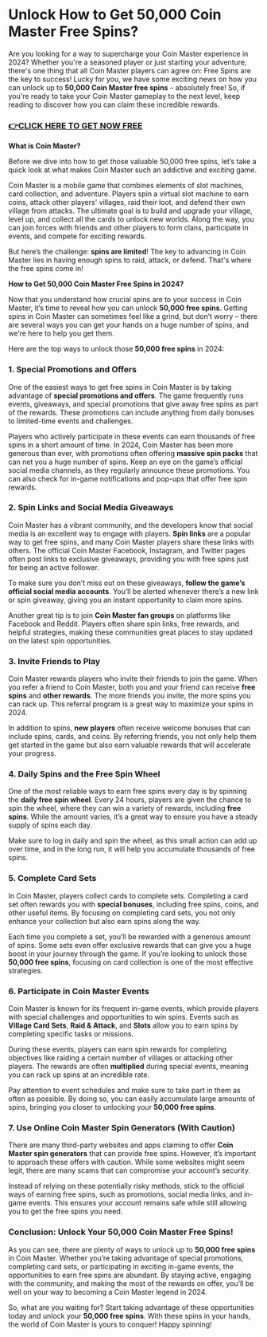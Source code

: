 # Unlock How to Get 50,000 Coin Master Free Spins?

Are you looking for a way to supercharge your Coin Master experience in 2024? Whether you're a seasoned player or just starting your adventure, there's one thing that all Coin Master players can agree on: Free Spins are the key to success! Lucky for you, we have some exciting news on how you can unlock up to **50,000 Coin Master free spins** – absolutely free! So, if you're ready to take your Coin Master gameplay to the next level, keep reading to discover how you can claim these incredible rewards.

### [👉CLICK HERE TO GET NOW FREE](https://freeforyou.xyz/coin/master/)

**What is Coin Master?**

Before we dive into how to get those valuable 50,000 free spins, let’s take a quick look at what makes Coin Master such an addictive and exciting game.

Coin Master is a mobile game that combines elements of slot machines, card collection, and adventure. Players spin a virtual slot machine to earn coins, attack other players' villages, raid their loot, and defend their own village from attacks. The ultimate goal is to build and upgrade your village, level up, and collect all the cards to unlock new worlds. Along the way, you can join forces with friends and other players to form clans, participate in events, and compete for exciting rewards.

But here’s the challenge: **spins are limited**! The key to advancing in Coin Master lies in having enough spins to raid, attack, or defend. That's where the free spins come in!

**How to Get 50,000 Coin Master Free Spins in 2024?**

Now that you understand how crucial spins are to your success in Coin Master, it’s time to reveal how you can unlock **50,000 free spins**. Getting spins in Coin Master can sometimes feel like a grind, but don’t worry – there are several ways you can get your hands on a huge number of spins, and we’re here to help you get them.

Here are the top ways to unlock those **50,000 free spins** in 2024:

### 1. **Special Promotions and Offers**

One of the easiest ways to get free spins in Coin Master is by taking advantage of **special promotions and offers**. The game frequently runs events, giveaways, and special promotions that give away free spins as part of the rewards. These promotions can include anything from daily bonuses to limited-time events and challenges. 

Players who actively participate in these events can earn thousands of free spins in a short amount of time. In 2024, Coin Master has been more generous than ever, with promotions often offering **massive spin packs** that can net you a huge number of spins. Keep an eye on the game’s official social media channels, as they regularly announce these promotions. You can also check for in-game notifications and pop-ups that offer free spin rewards.

### 2. **Spin Links and Social Media Giveaways**

Coin Master has a vibrant community, and the developers know that social media is an excellent way to engage with players. **Spin links** are a popular way to get free spins, and many Coin Master players share these links with others. The official Coin Master Facebook, Instagram, and Twitter pages often post links to exclusive giveaways, providing you with free spins just for being an active follower.

To make sure you don’t miss out on these giveaways, **follow the game’s official social media accounts**. You’ll be alerted whenever there’s a new link or spin giveaway, giving you an instant opportunity to claim more spins.

Another great tip is to join **Coin Master fan groups** on platforms like Facebook and Reddit. Players often share spin links, free rewards, and helpful strategies, making these communities great places to stay updated on the latest spin opportunities.

### 3. **Invite Friends to Play**

Coin Master rewards players who invite their friends to join the game. When you refer a friend to Coin Master, both you and your friend can receive **free spins** and **other rewards**. The more friends you invite, the more spins you can rack up. This referral program is a great way to maximize your spins in 2024.

In addition to spins, **new players** often receive welcome bonuses that can include spins, cards, and coins. By referring friends, you not only help them get started in the game but also earn valuable rewards that will accelerate your progress.

### 4. **Daily Spins and the Free Spin Wheel**

One of the most reliable ways to earn free spins every day is by spinning the **daily free spin wheel**. Every 24 hours, players are given the chance to spin the wheel, where they can win a variety of rewards, including **free spins**. While the amount varies, it’s a great way to ensure you have a steady supply of spins each day.

Make sure to log in daily and spin the wheel, as this small action can add up over time, and in the long run, it will help you accumulate thousands of free spins.

### 5. **Complete Card Sets**

In Coin Master, players collect cards to complete sets. Completing a card set often rewards you with **special bonuses**, including free spins, coins, and other useful items. By focusing on completing card sets, you not only enhance your collection but also earn spins along the way.

Each time you complete a set, you’ll be rewarded with a generous amount of spins. Some sets even offer exclusive rewards that can give you a huge boost in your journey through the game. If you’re looking to unlock those **50,000 free spins**, focusing on card collection is one of the most effective strategies.

### 6. **Participate in Coin Master Events**

Coin Master is known for its frequent in-game events, which provide players with special challenges and opportunities to win spins. Events such as **Village Card Sets**, **Raid & Attack**, and **Slots** allow you to earn spins by completing specific tasks or missions.

During these events, players can earn spin rewards for completing objectives like raiding a certain number of villages or attacking other players. The rewards are often **multiplied** during special events, meaning you can rack up spins at an incredible rate. 

Pay attention to event schedules and make sure to take part in them as often as possible. By doing so, you can easily accumulate large amounts of spins, bringing you closer to unlocking your **50,000 free spins**.

### 7. **Use Online Coin Master Spin Generators (With Caution)**

There are many third-party websites and apps claiming to offer **Coin Master spin generators** that can provide free spins. However, it’s important to approach these offers with caution. While some websites might seem legit, there are many scams that can compromise your account’s security.

Instead of relying on these potentially risky methods, stick to the official ways of earning free spins, such as promotions, social media links, and in-game events. This ensures your account remains safe while still allowing you to get the free spins you need.

### Conclusion: Unlock Your 50,000 Coin Master Free Spins!

As you can see, there are plenty of ways to unlock up to **50,000 free spins** in Coin Master. Whether you’re taking advantage of special promotions, completing card sets, or participating in exciting in-game events, the opportunities to earn free spins are abundant. By staying active, engaging with the community, and making the most of the rewards on offer, you’ll be well on your way to becoming a Coin Master legend in 2024.

So, what are you waiting for? Start taking advantage of these opportunities today and unlock your **50,000 free spins**. With these spins in your hands, the world of Coin Master is yours to conquer! Happy spinning!
